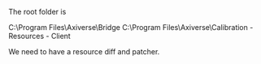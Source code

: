 The root folder is

C:\Program Files\Axiverse\Bridge
C:\Program Files\Axiverse\Calibration
	- Resources
	- Client

We need to have a resource diff and patcher.